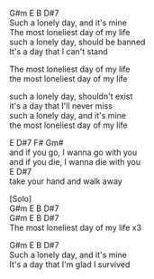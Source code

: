 G#m     E           B       D#7   
Such a lonely day, and it's mine   
The most loneliest day of my life    
such a lonely day, should be banned   
It's a day that I can't stand    
    
The most loneliest day of my life    
the most loneliest day of my life    
    
such a lonely day, shouldn't exist    
it's a day that I'll never miss    
such a lonely day, and it's mine   
the most loneliest day of my life    
    
E          D#7 F#       Gm#   
and if you go, I wanna go with you    
and if you die, I wanna die with you    
E                                   D#7   
take your hand and walk away    
    
[Solo]   
G#m   E   B   D#7    
G#m     E           B       D#7   
The most loneliest day of my life x3   
    
G#m     E           B       D#7   
Such a lonely day, and it's mine    
It's a day that I'm glad I survived    

